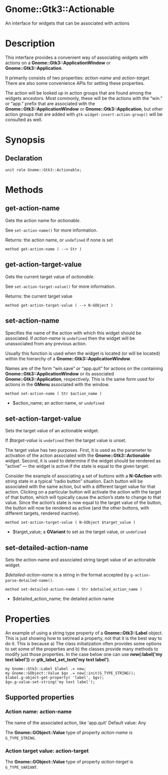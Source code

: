 Gnome::Gtk3::Actionable
=======================

An interface for widgets that can be associated with actions

Description
===========

This interface provides a convenient way of associating widgets with actions on a **Gnome::Gtk3::ApplicationWindow** or **Gnome::Gtk3::Application**.

It primarily consists of two properties: *action-name* and *action-target*. There are also some convenience APIs for setting these properties.

The action will be looked up in action groups that are found among the widgets ancestors. Most commonly, these will be the actions with the “win.” or “app.” prefix that are associated with the **Gnome::Gtk3::ApplicationWindow** or **Gnome::Gtk3::Application**, but other action groups that are added with `gtk-widget-insert-action-group()` will be consulted as well.

Synopsis
========

Declaration
-----------

    unit role Gnome::Gtk3::Actionable;

Methods
=======

get-action-name
---------------

Gets the action name for *actionable*.

See `set-action-name()` for more information.

Returns: the action name, or `undefined` if none is set

    method get-action-name ( --> Str )

get-action-target-value
-----------------------

Gets the current target value of *actionable*.

See `set-action-target-value()` for more information.

Returns: the current target value

    method get-action-target-value ( --> N-GObject )

set-action-name
---------------

Specifies the name of the action with which this widget should be associated. If *action-name* is `undefined` then the widget will be unassociated from any previous action.

Usually this function is used when the widget is located (or will be located) within the hierarchy of a **Gnome::Gtk3::ApplicationWindow**.

Names are of the form “win.save” or “app.quit” for actions on the containing **Gnome::Gtk3::ApplicationWindow** or its associated **Gnome::Gtk3::Application**, respectively. This is the same form used for actions in the **GMenu** associated with the window.

    method set-action-name ( Str $action_name )

  * $action_name; an action name, or `undefined`

set-action-target-value
-----------------------

Sets the target value of an actionable widget.

If *$target-value* is `undefined` then the target value is unset.

The target value has two purposes. First, it is used as the parameter to activation of the action associated with the **Gnome::Gtk3::Actionable** widget. Second, it is used to determine if the widget should be rendered as “active” — the widget is active if the state is equal to the given target.

Consider the example of associating a set of buttons with a **N-GAction** with string state in a typical “radio button” situation. Each button will be associated with the same action, but with a different target value for that action. Clicking on a particular button will activate the action with the target of that button, which will typically cause the action’s state to change to that value. Since the action’s state is now equal to the target value of the button, the button will now be rendered as active (and the other buttons, with different targets, rendered inactive).

    method set-action-target-value ( N-GObject $target_value )

  * $target_value; a **GVariant** to set as the target value, or `undefined`

set-detailed-action-name
------------------------

Sets the action-name and associated string target value of an actionable widget.

*$detailed-action-name* is a string in the format accepted by `g-action-parse-detailed-name()`.

    method set-detailed-action-name ( Str $detailed_action_name )

  * $detailed_action_name; the detailed action name

Properties
==========

An example of using a string type property of a **Gnome::Gtk3::Label** object. This is just showing how to set/read a property, not that it is the best way to do it. This is because a) The class initialization often provides some options to set some of the properties and b) the classes provide many methods to modify just those properties. In the case below one can use **new(:label('my text label'))** or **gtk_label_set_text('my text label')**.

    my Gnome::Gtk3::Label $label .= new;
    my Gnome::GObject::Value $gv .= new(:init(G_TYPE_STRING));
    $label.g-object-get-property( 'label', $gv);
    $gv.g-value-set-string('my text label');

Supported properties
--------------------

### Action name: action-name

The name of the associated action, like 'app.quit' Default value: Any

The **Gnome::GObject::Value** type of property *action-name* is `G_TYPE_STRING`.

### Action target value: action-target

The **Gnome::GObject::Value** type of property *action-target* is `G_TYPE_VARIANT`.

